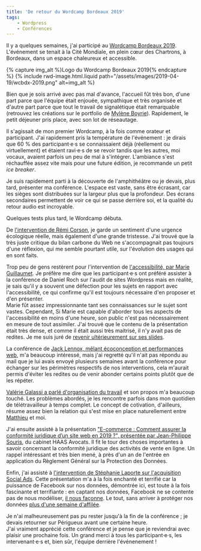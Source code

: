 ```yaml
---
title: 'De retour du Wordcamp Bordeaux 2019'
tags:
    - Wordpress
    - Conférences
---
```


Il y a quelques semaines, j'ai participé au
[Wordcamp Bordeaux 2019](https://2019.bordeaux.wordcamp.org/). L'événement se
tenait à la Cité Mondiale, en plein cœur des Chartrons, à Bordeaux, dans un
espace chaleureux et accessible.

<!-- more -->

{% capture img_alt %}Logo du Wordcamp Bordeaux 2019{% endcapture %}
{% include rwd-image.html.liquid
path="/assets/images/2019-04-19/wcbdx-2019.png"
alt=img_alt
%}

Bien que je sois arrivé avec pas mal d'avance, l'accueil fût très bon, d'une
part parce que l'équipe était enjouée, sympathique et très organisée et d'autre
part parce que tout le travail de signalétique était remarquable (retrouvez les
créations sur le portfolio de
[Mylène Boyrie](https://www.myleneboyrie.fr/portfolio/wordcamp-bordeaux-2019/)).
Rapidement, le petit déjeuner pris place, avec son lot de réseautage.

Il s'agissait de mon premier Wordcamp, à la fois comme orateur et participant.
J'ai rapidement pris la température de l'événement : je dirais que 60 % des
participant·e·s se connaissaient déjà (réellement ou virtuellement) et étaient
ravi·e·s de se revoir tandis que les autres, moi vocaux, avaient parfois un peu
de mal à s'intégrer. L'ambiance s'est réchauffée assez vite mais pour une future
édition, je recommande un petit <i lang="en">ice breaker</i>.

Je suis rapidement parti à la découverte de l'amphithéâtre ou je devais, plus
tard, présenter ma conférence. L'espace est vaste, sans être écrasant, car les
sièges sont distribuées sur la largeur plus que la profondeur. Des écrans
secondaires permettent de voir ce qui se passe derrière soi, et la qualité du
retour audio est incroyable.

Quelques tests plus tard, le Wordcamp débuta.

De
[l'intervention de Rémi Corson](https://wordpress.tv/2019/04/18/remi-corson-quel-impact-le-web-a-t-il-sur-la-planete/),
je garde un sentiment d'une urgence écologique réelle, mais également d'une
grande tristesse. J'ai trouvé que la très juste critique du bilan carbone du Web
ne s'accompagnait pas toujours d'une réflexion, qui me semble pourtant utile,
sur l'évolution des usages qui en sont faits.

Trop peu de gens restèrent pour l'intervention de
[l'accessibilité, par Marie Guillaumet](https://wordpress.tv/2019/04/18/marie-guillaumet-8-conseils-pour-rendre-votre-theme-wordpress-plus-accessible/).
Je préfère me dire que les participant·e·s ont préféré assister à la conférence
de Daniel Roch sur l'audit de sites Wordpress mais en réalité, je sais qu'il y a
souvent une défection pour les sujets en rapport avec l'accessibilité, ce qui
confirme qu'il est toujours nécessaire d'en proposer et d'en présenter.  
Marie fût assez impressionnante tant ses connaissances sur le sujet sont vastes.
Cependant, Si Marie est capable d'aborder tous les aspects de l'accessibilité en
moins d'une heure, son public n'est pas nécessairement en mesure de tout
assimiler. J'ai trouvé que le contenu de la présentation était très dense, et
comme il était aussi très maitrisé, il n'y avait pas de redites. Je me suis juré
de [revenir ultérieurement sur ses slides](https://wordpress.access42.net/).

La conférence de
[Jack Lennox, mêlant écoconception et performances web](https://wordpress.tv/2019/04/18/jack-lenox-how-better-performing-websites-can-help-save-the-planet/),
m'a beaucoup intéressé, mais j'ai regretté qu'il n'ait pas répondu au mail que
je lui avais envoyé plusieurs semaines avant la conférence pour échanger sur les
périmètres respectifs de nos interventions, cela m'aurait permis d'éviter les
redites ou de venir abonder certains points plutôt que de les répéter.

[Valérie Galassi a parlé d'organisation du travail](https://wordpress.tv/2019/04/18/valerie-galassi-sorganiser-quand-on-est-freelance-etre-productif-et-penser-a-soi/)
et son propos m'a beaucoup touché. Les problèmes abordés, je les rencontre
parfois dans mon quotidien de télétravailleur à temps complet. Le concept de
cotivation, d'ailleurs, résume assez bien la relation qui s'est mise en place
naturellement entre [Matthieu](https://twikito.com/) et moi.

J'ai ensuite assisté à la présentation
["E-commerce : Comment assurer la conformité juridique d’un site web en 2019 ?", présentée par Jean-Philippe Souris](https://wordpress.tv/2019/04/18/jean-philippe-souyris-e-commerce-comment-assurer-la-conformite-juridique-dun-site-web-en-2019/),
du cabinet HAAS Avocats. Il fit le tour des choses importantes à savoir
concernant la conformité juridique des activités de vente en ligne. Un rappel
intéressant et très bien mené, à près d'un an de l'entrée en application du
Règlement Général sur la Protection des Données.

Enfin, j'ai assisté à
[l'intervention de Stéphanie Laporte sur l'acquisition Social Ads](https://wordpress.tv/2019/04/18/stephanie-laporte-reseaux-sociaux-de-la-visibilite-a-la-rentabilite/).
Cette présentation m'a à la fois enchanté et terrifié car la puissance de
Facebook sur nos données, démontrée ici, est toute à la fois fascinante et
terrifiante : en captant nos données, Facebook ne se contente pas de nous
modéliser,
[il nous façonne](https://boris.schapira.dev/2018/12/de-qui-suis-je-le-territoire/).
Le tout, sans arriver à protéger nos données
[plus d'une semaine d'affilée](https://dayssincelastfacebookscandal.com/).

Je n'ai malheureusement pas pu rester jusqu'à la fin de la conférence ; je
devais retourner sur Périgueux avant une certaine heure.  
J'ai vraiment apprécié cette conférence et je pense que je reviendrai avec
plaisir une prochaine fois. Un grand merci à tous les participant·e·s, les
intervenant·e·s et, bien sûr, l'équipe derrière l'événenement !
